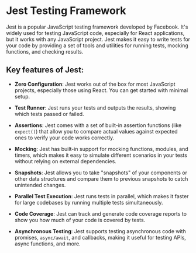 # Jest Testing Framework

Jest is a popular JavaScript testing framework developed by Facebook. It's widely used for testing JavaScript code, especially for React applications, but it works with any JavaScript project. Jest makes it easy to write tests for your code by providing a set of tools and utilities for running tests, mocking functions, and checking results.

## Key features of Jest:

- **Zero Configuration**: Jest works out of the box for most JavaScript projects, especially those using React. You can get started with minimal setup.

- **Test Runner**: Jest runs your tests and outputs the results, showing which tests passed or failed.

- **Assertions**: Jest comes with a set of built-in assertion functions (like `expect()`) that allow you to compare actual values against expected ones to verify your code works correctly.

- **Mocking**: Jest has built-in support for mocking functions, modules, and timers, which makes it easy to simulate different scenarios in your tests without relying on external dependencies.

- **Snapshots**: Jest allows you to take "snapshots" of your components or other data structures and compare them to previous snapshots to catch unintended changes.

- **Parallel Test Execution**: Jest runs tests in parallel, which makes it faster for large codebases by running multiple tests simultaneously.

- **Code Coverage**: Jest can track and generate code coverage reports to show you how much of your code is covered by tests.

- **Asynchronous Testing**: Jest supports testing asynchronous code with promises, `async/await`, and callbacks, making it useful for testing APIs, async functions, and more.
